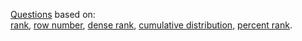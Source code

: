 [Questions](https://www.windowfunctions.com/questions/ranking/) based on: \
[rank](https://docs.microsoft.com/en-us/sql/t-sql/functions/rank-transact-sql?view=sql-server-ver15),
[row number](https://docs.microsoft.com/en-us/sql/t-sql/functions/rank-transact-sql?view=sql-server-ver15),
[dense rank](https://docs.microsoft.com/en-us/sql/t-sql/functions/dense-rank-transact-sql?view=sql-server-ver15),
[cumulative distribution](https://docs.microsoft.com/en-us/sql/t-sql/functions/cume-dist-transact-sql?view=sql-server-ver15),
[percent rank](https://docs.microsoft.com/en-us/sql/t-sql/functions/percent-rank-transact-sql?view=sql-server-ver15).
